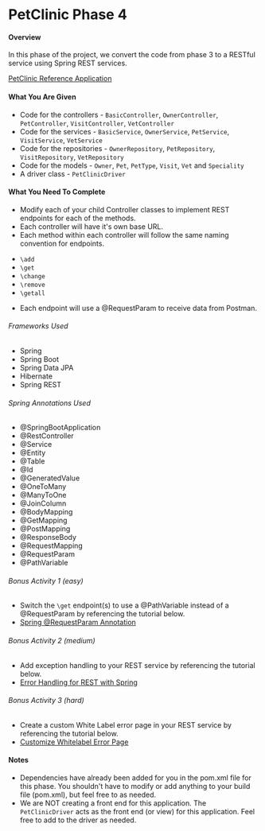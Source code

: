 # PetClinic Phase 4

#### Overview
In this phase of the project, we convert the code from phase 3 to a RESTful service using Spring REST services. 

[PetClinic Reference Application](http://petclinic.cognizantacademy.com)


#### What You Are Given
* Code for the controllers - `BasicController`, `OwnerController`, `PetController`, `VisitController`, `VetController`
* Code for the services - `BasicService`, `OwnerService`, `PetService`, `VisitService`, `VetService`
* Code for the repositories - `OwnerRepository`, `PetRepository`, `VisitRepository`, `VetRepository`
* Code for the models - `Owner`, `Pet`, `PetType`, `Visit`, `Vet` and `Speciality`
* A driver class - `PetClinicDriver`

#### What You Need To Complete
* Modify each of your child Controller classes to implement REST endpoints for each of the methods.
* Each controller will have it's own base URL.
* Each method within each controller will follow the same naming convention for endpoints.
- `\add`
- `\get`
- `\change`
- `\remove`
- `\getall`

* Each endpoint will use a @RequestParam to receive data from Postman.

###### Frameworks Used
* Spring
* Spring Boot
* Spring Data JPA
* Hibernate
* Spring REST

###### Spring Annotations Used
* @SpringBootApplication
* @RestController
* @Service
* @Entity
* @Table
* @Id
* @GeneratedValue
* @OneToMany
* @ManyToOne
* @JoinColumn
* @BodyMapping
* @GetMapping
* @PostMapping
* @ResponseBody
* @RequestMapping
* @RequestParam
* @PathVariable

###### Bonus Activity 1 (easy)
* Switch the `\get` endpoint(s) to use a @PathVariable instead of a @RequestParam by referencing the tutorial below.
* [Spring @RequestParam Annotation](https://www.baeldung.com/spring-request-param)

###### Bonus Activity 2 (medium)
* Add exception handling to your REST service by referencing the tutorial below.
* [Error Handling for REST with Spring](https://www.baeldung.com/exception-handling-for-rest-with-spring)

###### Bonus Activity 3 (hard)
* Create a custom White Label error page in your REST service by referencing the tutorial below.
* [Customize Whitelabel Error Page](https://www.baeldung.com/spring-boot-custom-error-page)

#### Notes
* Dependencies have already been added for you in the pom.xml file for this phase.  You shouldn't have to modify or add anything to your build file (pom.xml), but feel free to as needed.
* We are NOT creating a front end for this application.  The `PetClinicDriver` acts as the front end (or view) for this application. Feel free to add to the driver as needed.
